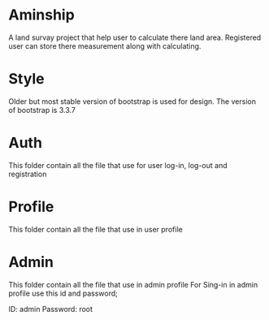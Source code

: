 # Aminship
A land survay project that help user to calculate there land area. Registered user can store there measurement along with calculating.

# Style
Older but most stable version of bootstrap is used for design. The version of bootstrap is 3.3.7

# Auth
This folder contain all the file that use for user log-in, log-out and registration

# Profile
This folder contain all the file that use in user profile

# Admin
This folder contain all the file that use in admin profile
For Sing-in in admin profile use this id and password;

ID: admin
Password: root
